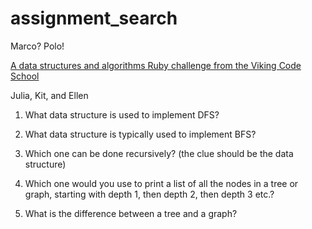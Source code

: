 # assignment_search
Marco?  Polo!

[A data structures and algorithms Ruby challenge from the Viking Code School](http://www.vikingcodeschool.com)

Julia, Kit, and Ellen

1. What data structure is used to implement DFS?   

2. What data structure is typically used to implement BFS?
3. Which one can be done recursively? (the clue should be the data structure)
4. Which one would you use to print a list of all the nodes in a tree or graph, starting with depth 1, then depth 2, then depth 3 etc.?
5. What is the difference between a tree and a graph?
